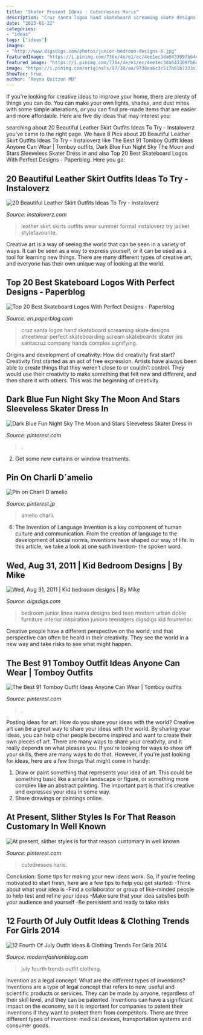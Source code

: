 ```yaml
---
title: "Skater Present Ideas : Cutedresses Haris"
description: "Cruz santa logos hand skateboard screaming skate designs streetwear perfect skateboarding scream skateboards skater jim santacruz company hands complex signifying"
date: "2023-01-22"
categories:
- "ideas"
tags: ["ideas"]
images:
- "http://www.digsdigs.com/photos/junior-bedroom-designs-6.jpg"
featuredImage: "https://i.pinimg.com/736x/4e/e1/ec/4ee1ec3da643309fb64c99324db9a91b.jpg"
featured_image: "https://i.pinimg.com/736x/4e/e1/ec/4ee1ec3da643309fb64c99324db9a91b.jpg"
image: "https://i.pinimg.com/originals/97/38/aa/9738aa6c3c517b01b7333c39ebdfac01.jpg"
ShowToc: true
author: "Reyna Quitzon MD"
---
```



If you're looking for creative ideas to improve your home, there are plenty of things you can do. You can make your own lights, shades, and dust mites with some simple alterations, or you can find pre-made items that are easier and more affordable. Here are five diy ideas that may interest you: 

	

		
searching about 20 Beautiful Leather Skirt Outfits Ideas To Try - Instaloverz you've came to the right page. We have 8 Pics about 20 Beautiful Leather Skirt Outfits Ideas To Try - Instaloverz like The Best 91 Tomboy Outfit Ideas Anyone Can Wear | Tomboy outfits, Dark Blue Fun Night Sky The Moon and Stars Sleeveless Skater Dress in and also Top 20 Best Skateboard Logos With Perfect Designs - Paperblog. Here you go:
		
    
## 20 Beautiful Leather Skirt Outfits Ideas To Try - Instaloverz

<img loading=lazy src="https://instaloverz.com/wp-content/uploads/2019/06/Formal-Leather-Skirt-Outfits.jpg" onerror="this.onerror=null;this.src='https://tse2.mm.bing.net/th?id=OIP.yGN4xmXzz_7h6ZarUxkDyAHaLG&amp;pid=15.1';" alt="20 Beautiful Leather Skirt Outfits Ideas To Try - Instaloverz">

_Source: instaloverz.com_

>leather skirt skirts outfits wear summer formal instaloverz try jacket stylefavourite. 

	

Creative art is a way of seeing the world that can be seen in a variety of ways. It can be seen as a way to express yourself, or it can be used as a tool for learning new things. There are many different types of creative art, and everyone has their own unique way of looking at the world.

    
## Top 20 Best Skateboard Logos With Perfect Designs - Paperblog

<img loading=lazy src="https://m5.paperblog.com/i/184/1841045/top-20-best-skateboard-logos-with-perfect-des-L-BxXJOh.jpeg" onerror="this.onerror=null;this.src='https://tse4.mm.bing.net/th?id=OIP.8LwtfPq7Gy42BuE_jUhMWgAAAA&amp;pid=15.1';" alt="Top 20 Best Skateboard Logos With Perfect Designs - Paperblog">

_Source: en.paperblog.com_

>cruz santa logos hand skateboard screaming skate designs streetwear perfect skateboarding scream skateboards skater jim santacruz company hands complex signifying. 

	

Origins and development of creativity: How did creativity first start?
Creativity first started as an act of free expression. Artists have always been able to create things that they weren’t close to or couldn’t control. They would use their creativity to make something that felt new and different, and then share it with others. This was the beginning of creativity.

    
## Dark Blue Fun Night Sky The Moon And Stars Sleeveless Skater Dress In

<img loading=lazy src="https://i.pinimg.com/originals/45/cd/df/45cddfd47635e4853dec2cc758d4cd47.jpg" onerror="this.onerror=null;this.src='https://tse4.mm.bing.net/th?id=OIP.PX7yZcGnW5RM50Njh-sXDwHaK5&amp;pid=15.1';" alt="Dark Blue Fun Night Sky The Moon and Stars Sleeveless Skater Dress in">

_Source: pinterest.com_

>. 

	

2. Get some new curtains or window treatments.

    
## Pin On Charli D´amelio

<img loading=lazy src="https://i.pinimg.com/736x/e2/4e/8a/e24e8aad8d647ecc97fbd0e33666b0da.jpg" onerror="this.onerror=null;this.src='https://tse3.mm.bing.net/th?id=OIP.FNSEXAWITiZXqAY6u7Hi9QHaIw&amp;pid=15.1';" alt="Pin on Charli D´amelio">

_Source: pinterest.jp_

>amelio charli. 

	

6. The Invention of Language
Invention is a key component of human culture and communication. From the creation of language to the development of social norms, inventions have shaped our way of life. In this article, we take a look at one such invention- the spoken word.

    
## Wed, Aug 31, 2011 | Kid Bedroom Designs | By Mike

<img loading=lazy src="http://www.digsdigs.com/photos/junior-bedroom-designs-6.jpg" onerror="this.onerror=null;this.src='https://tse4.mm.bing.net/th?id=OIP.1z-SeNPuYc_0gQCqV_gwTwHaEl&amp;pid=15.1';" alt="Wed, Aug 31, 2011 | Kid bedroom designs | By Mike">

_Source: digsdigs.com_

>bedroom junior linea nueva designs bed teen modern urban doble furniture interior inspiration juniors teenagers digsdigs kid founterior. 

	

Creative people have a different perspective on the world, and that perspective can often be heard in their creativity. They see the world in a new way and take risks to see what might happen.

    
## The Best 91 Tomboy Outfit Ideas Anyone Can Wear | Tomboy Outfits

<img loading=lazy src="https://i.pinimg.com/736x/4e/e1/ec/4ee1ec3da643309fb64c99324db9a91b.jpg" onerror="this.onerror=null;this.src='https://tse3.mm.bing.net/th?id=OIP.YFxscDS8e84_fv8X3285tAHaLK&amp;pid=15.1';" alt="The Best 91 Tomboy Outfit Ideas Anyone Can Wear | Tomboy outfits">

_Source: pinterest.com_

>. 

	

Posting ideas for art: How do you share your ideas with the world?
Creative art can be a great way to share your ideas with the world. By sharing your ideas, you can help other people become inspired and want to create their own pieces of art. There are many ways to share your creativity, and it really depends on what pleases you. If you're looking for ways to show off your skills, there are many ways to do that. However, if you're just looking for ideas, here are a few things that might come in handy: 
1) Draw or paint something that represents your idea of art. This could be something basic like a simple landscape or figure, or something more complex like an abstract painting. The important part is that it's creative and expresses your idea in some way. 
2) Share drawings or paintings online.

    
## At Present, Slither Styles Is For That Reason Customary In Well Known

<img loading=lazy src="https://i.pinimg.com/originals/97/38/aa/9738aa6c3c517b01b7333c39ebdfac01.jpg" onerror="this.onerror=null;this.src='https://tse1.mm.bing.net/th?id=OIP.8ruQVgGWHZhk203Fv5H-oAHaJQ&amp;pid=15.1';" alt="At present, slither styles is for that reason customary in well known">

_Source: pinterest.com_

>cutedresses haris. 

	

Conclusion: Some tips for making your new ideas work.
So, if you're feeling motivated to start fresh, here are a few tips to help you get started: 
-Think about what your idea is 
-Find a collaborator or group of like-minded people to help test and refine your ideas 
-Make sure that your idea satisfies both your audience and yourself 
-Be persistent and ready to take risks

    
## 12 Fourth Of July Outfit Ideas &amp; Clothing Trends For Girls 2014

<img loading=lazy src="https://modernfashionblog.com/wp-content/uploads/2014/06/12-Fourth-Of-July-Outfit-Ideas-Clothing-Trends-For-Girls-2014-6.jpg" onerror="this.onerror=null;this.src='https://tse3.mm.bing.net/th?id=OIP.5bvFIbF6foX2OnfsLlN3uQHaJ7&amp;pid=15.1';" alt="12 Fourth Of July Outfit Ideas &amp; Clothing Trends For Girls 2014">

_Source: modernfashionblog.com_

>july fourth trends outfit clothing. 

	

Invention as a legal concept: What are the different types of inventions?
Inventions are a type of legal concept that refers to new, useful and scientific products or services. They can be made by anyone, regardless of their skill level, and they can be patented. Inventions can have a significant impact on the economy, so it is important for companies to patent their inventions if they want to protect them from competitors. There are three different types of inventions: medical devices, transportation systems and consumer goods.

